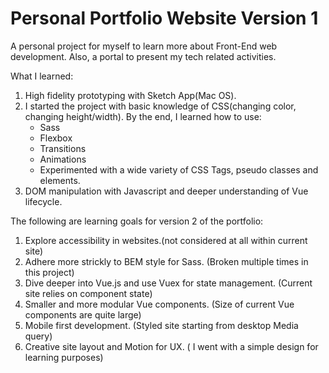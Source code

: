 # Personal Portfolio Website Version 1

A personal project for myself to learn more about Front-End web development. Also, a portal to present my tech related activities. 

What I learned: 

1. High fidelity prototyping with Sketch App(Mac OS).
2. I started the project with basic knowledge of CSS(changing color, changing height/width). By the end, I learned how to use:
    * Sass
    * Flexbox
    * Transitions
    * Animations
    * Experimented with a wide variety of CSS Tags, pseudo classes and elements. 
3. DOM manipulation with Javascript and deeper understanding of Vue lifecycle. 

The following are learning goals for version 2 of the portfolio:

1. Explore accessibility in websites.(not considered at all within current site)
2. Adhere more strickly to BEM style for Sass. (Broken multiple times in this project)
3. Dive deeper into Vue.js and use Vuex for state management. (Current site relies on component state)
4. Smaller and more modular Vue components. (Size of current Vue components are quite large)
5. Mobile first development. (Styled site starting from desktop Media query)
6. Creative site layout and Motion for UX. ( I went with a simple design for learning purposes)
